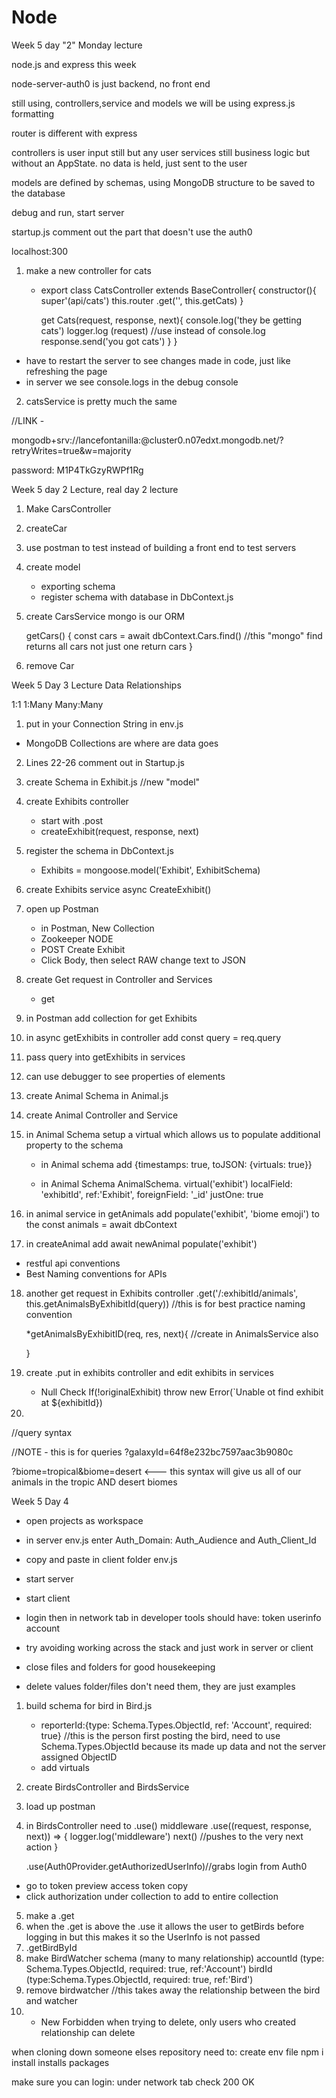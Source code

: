 # Node

Week 5 day "2" Monday lecture

node.js and express this week

node-server-auth0 is just backend, no front end

still using, controllers,service and models
we will be using express.js formatting

router is different with express

controllers is user input still but any user
services still business logic but without an AppState. no data is held, just sent to the user

models are defined by schemas, using MongoDB
structure to be saved to the database

debug and run, start server

startup.js comment out the part that doesn't use the auth0

localhost:300

1. make a new controller for cats
    * export class CatsController extends BaseController{
        constructor(){
            super'(api/cats')
            this.router
            .get('', this.getCats)
        }

        get Cats(request, response, next){
            console.log('they be getting cats')
            logger.log (request)  //use instead of console.log
            response.send('you got cats')
        }
    }

* have to restart the server to see changes made in code, just like refreshing the page
* in server we see console.logs in the debug console

2. catsService is pretty much the same

//LINK - 

mongodb+srv://lancefontanilla:<password>@cluster0.n07edxt.mongodb.net/?retryWrites=true&w=majority

password:  M1P4TkGzyRWPf1Rg

Week 5 day 2 Lecture, real day 2 lecture

1. Make CarsController
2. createCar
3. use postman to test instead of building a front end to test servers
4. create model
    * exporting schema 
    * register schema with database in DbContext.js
    
5. create CarsService
    mongo is our ORM

    getCars() {
        const cars = await dbContext.Cars.find() //this "mongo" find returns all cars not just one 
        return cars
    }
6. remove Car
    

Week 5 Day 3 Lecture
Data Relationships

1:1
1:Many
Many:Many

1. put in your Connection String in env.js
* MongoDB Collections are where are data goes
2. Lines 22-26 comment out in Startup.js
3. create Schema in Exhibit.js //new "model"
4. create Exhibits controller
    * start with .post
    * createExhibit(request, response, next)
5. register the schema in DbContext.js
    * Exhibits = mongoose.model('Exhibit', ExhibitSchema)
6. create Exhibits service
    async CreateExhibit()
7. open up Postman
    * in Postman, New Collection
    * Zookeeper NODE
    * POST Create Exhibit
    * Click Body, then select RAW change text to JSON
8. create Get request in Controller and Services
    * get
9. in Postman add collection for get Exhibits
10. in async getExhibits in controller add const query = req.query 
11. pass query into getExhibits in services
12. can use debugger to see properties of elements
13. create Animal Schema in Animal.js
14. create Animal Controller and Service
15. in Animal Schema setup a virtual which allows us to populate additional property to the schema
    
    * in Animal schema add
    {timestamps: true, toJSON: {virtuals: true}}

    * in Animal Schema
        AnimalSchema. virtual('exhibit')
        localField: 'exhibitId',
        ref:'Exhibit',
        foreignField: '_id'
        justOne: true

16. in animal service in getAnimals
    add populate('exhibit', 'biome emoji') to the const animals = await dbContext

17. in createAnimal add await newAnimal populate('exhibit')

* restful api conventions 
* Best Naming conventions for APIs

18. another get request in Exhibits controller
    .get('/:exhibitId/animals', this.getAnimalsByExhibitId(query))
    //this is for best practice naming convention

    *getAnimalsByExhibitID(req, res, next){  //create in AnimalsService also

    }

19. create .put in exhibits controller
    and edit exhibits in services

    * Null Check
    If(!originalExhibit) throw new Error(`Unable ot find exhibit at ${exhibitId})

20. 

//query syntax

//NOTE - this is for queries
?galaxyId=64f8e232bc7597aac3b9080c

?biome=tropical&biome=desert <--- this syntax will give us all of our animals in the tropic AND desert biomes


Week 5 Day 4 
* open projects as workspace

* in server env.js enter Auth_Domain: Auth_Audience and Auth_Client_Id

* copy and paste in client folder env.js

* start server
* start client

* login then in network tab in developer tools
    should have:
    token
    userinfo
    account

* try avoiding working across the stack and just work in server or client
* close files and folders for good housekeeping

* delete values folder/files don't need them, they are just examples

1. build schema for bird in Bird.js
    * reporterId:{type: Schema.Types.ObjectId, ref: 'Account', required: true}
    //this is the person first posting the bird, need to use Schema.Types.ObjectId because its made up data and not the server assigned ObjectID
    * add virtuals

2. create BirdsController and BirdsService
3. load up postman
4. in BirdsController need to .use() middleware 
    .use((request, response, next)) => {
        logger.log('middleware')
        next() //pushes to the very next action
    }

    .use(Auth0Provider.getAuthorizedUserInfo)//grabs login from Auth0 
* go to token preview access token copy
* click authorization under collection to add to entire collection

5. make a .get
6. when the .get is above the .use it allows the user to getBirds before logging in but this makes it so the UserInfo is not passed
7. .getBirdById
8. make BirdWatcher schema (many to many relationship)
    accountId (type: Schema.Types.ObjectId, required: true, ref:'Account')
    birdId (type:Schema.Types.ObjectId, required: true, ref:'Bird')
9. remove birdwatcher //this takes away the relationship between the bird and watcher
10. * New Forbidden when trying to delete, only users who created relationship can delete
 
when cloning down someone elses repository need to:
create env file
npm i install installs packages

make sure you can login: under network tab check 200 OK




